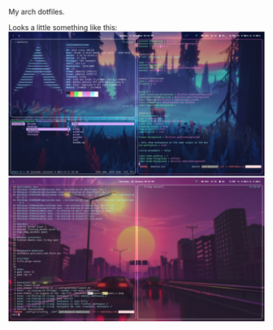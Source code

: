 My arch dotfiles.

Looks a little something like this:
![Sample 1](samples/sample_1.PNG)
![Sample 2](samples/sample_2.JPG)
